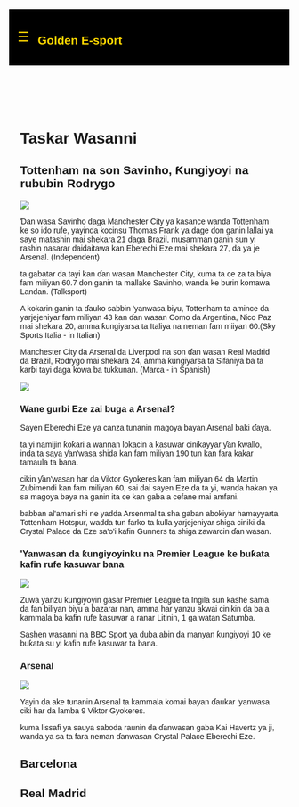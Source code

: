 <!DOCTYPE html>
<html lang="en">
<head>
  <meta charset="UTF-8">
  <meta name="viewport" content="width=device-width, initial-scale=1.0">
  <title>Golden-e-sport</title>
  <style>
    body {
      margin: 0;
      font-family: Arial, sans-serif;
    }
    header {
      background: #000;
      color: #FFD700;
      padding: 15px;
      display: flex;
      align-items: center;
    }
    .menu-icon {
      font-size: 24px;
      cursor: pointer;
      margin-right: 15px;
    }
    .sidebar {
      height: 100%;
      width: 0;
      position: fixed;
      top: 0;
      left: 0;
      background-color: #111;
      overflow-x: hidden;
      transition: 0.3s;
      padding-top: 60px;
    }
    .sidebar a {
      padding: 10px 20px;
      text-decoration: none;
      font-size: 18px;
      color: #FFD700;
      display: block;
      transition: 0.2s;
    }
    .sidebar a:hover {
      background: #FFD700;
      color: #000;
    }
    .closebtn {
      position: absolute;
      top: 10px;
      right: 20px;
      font-size: 28px;
      cursor: pointer;
      color: #FFD700;
    }
  </style>
</head>
<body>
  <header>
    <span class="menu-icon" onclick="openNav()">☰</span>
    <h2>Golden E-sport</h2>
  </header>

  <div id="mySidebar" class="sidebar">
    <span class="closebtn" onclick="closeNav()">×</span>
    <a href="https://golden-lab-bit.github.io/Labaran-wasanni/">Labaran Wasanni</a>
    <a href="#">Kai Tsaye(live)</a>
    <a href="#">Fixtures</a>
  </div>

  <main style="padding:20px;">
    <h1>Taskar Wasanni</h1>
    <h2>Tottenham na son Savinho, Ƙungiyoyi na rububin Rodrygo</h2>
<img src="https://ichef.bbci.co.uk/ace/ws/800/cpsprodpb/139d/live/fbed6fd0-813f-11f0-b7e1-f39ec0dca198.jpg.webp"></img>
    <p>Ɗan wasa Savinho daga Manchester City ya kasance wanda Tottenham ke so ido rufe, yayinda kocinsu Thomas Frank ya dage don ganin lallai ya saye matashin mai shekara 21 daga Brazil, musamman ganin sun yi rashin nasarar daidaitawa kan Eberechi Eze mai shekara 27, da ya je Arsenal. (Independent)</p>

<p> ta gabatar da tayi kan ɗan wasan Manchester City, kuma ta ce za ta biya fam miliyan 60.7 don ganin ta mallake Savinho, wanda ke burin komawa Landan. (Talksport)</p>
<p>A kokarin ganin ta ɗauko sabbin 'yanwasa biyu, Tottenham ta amince da yarjejeniyar fam miliyan 43 kan ɗan wasan Como da Argentina, Nico Paz mai shekara 20, amma ƙungiyarsa ta Italiya na neman fam miiyan 60.(Sky Sports Italia - in Italian)</p>
<p>Manchester City da Arsenal da Liverpool na son ɗan wasan Real Madrid da Brazil, Rodrygo mai shekara 24, amma ƙungiyarsa ta Sifaniya ba ta karɓi tayi daga kowa ba tukkunan. (Marca - in Spanish)</p>
 <img src="https://ichef.bbci.co.uk/ace/ws/800/cpsprodpb/6361/live/3a03e2b0-8044-11f0-ab3e-bd52082cd0ae.png.webp" />
<h3>
Wane gurbi Eze zai buga a Arsenal?</h3>
<p>Sayen Eberechi Eze ya canza tunanin magoya bayan Arsenal baki ɗaya.</p>
<p> ta yi namijin ƙoƙari a wannan lokacin a kasuwar cinikayyar ƴan ƙwallo, inda ta saya ƴan'wasa shida kan fam miliyan 190 tun kan fara kakar tamaula ta bana.</p>
<p> cikin ƴan'wasan har da Viktor Gyokeres kan fam miliyan 64 da Martin Zubimendi kan fam miliyan 60, sai dai sayen Eze da ta yi, wanda hakan ya sa magoya baya na ganin ita ce kan gaba a cefane mai amfani.</p>
<p> babban al'amari shi ne yadda Arsenmal ta sha gaban abokiyar hamayyarta Tottenham Hotspur, wadda tun farko ta ƙulla yarjejeniyar shiga ciniki da Crystal Palace da Eze sa'o'i kafin Gunners ta shiga zawarcin ɗan wasan.</p>
<h3>'Yanwasan da ƙungiyoyinku na Premier League ke buƙata kafin rufe kasuwar bana</h3>
<img src="https://ichef.bbci.co.uk/ace/ws/800/cpsprodpb/5ad1/live/1a637c50-7ddc-11f0-99e4-291d86ee4065.png.webp"
></img>
<p>Zuwa yanzu ƙungiyoyin gasar Premier League ta Ingila sun kashe sama da fan biliyan biyu a bazarar nan, amma har yanzu akwai cinikin da ba a kammala ba kafin rufe kasuwar a ranar Litinin, 1 ga watan Satumba.</p>
<p>Sashen wasanni na BBC Sport ya duba abin da manyan ƙungiyoyi 10 ke buƙata su yi kafin rufe kasuwar ta bana.</p>
<h3>Arsenal</h3>
<img src="https://ichef.bbci.co.uk/ace/ws/800/cpsprodpb/64df/live/da32dde0-7dd8-11f0-99e4-291d86ee4065.jpg.webp"></img>
<p>Yayin da ake tunanin Arsenal ta kammala komai bayan ɗaukar 'yanwasa ciki har da lamba 9 Viktor Gyokeres.</p>
<p> kuma lissafi ya sauya saboda raunin da ɗanwasan gaba Kai Havertz ya ji, wanda ya sa ta fara neman ɗanwasan Crystal Palace Eberechi Eze.</p>
<h2>Barcelona</h2>
<h2>Real Madrid</h2>
 </main>

  <script>
    function openNav() {
      document.getElementById("mySidebar").style.width = "250px";
    }
    function closeNav() {
      document.getElementById("mySidebar").style.width = "0";
    }
  </script>
</body>
</html>
